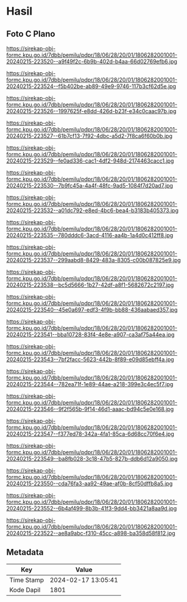 # Hasil

## Foto C Plano

https://sirekap-obj-formc.kpu.go.id/7dbb/pemilu/pdpr/18/06/28/20/01/1806282001001-20240215-223520--a9f49f2c-6b9b-402d-b4aa-66d02769efb6.jpg

https://sirekap-obj-formc.kpu.go.id/7dbb/pemilu/pdpr/18/06/28/20/01/1806282001001-20240215-223524--f5b402be-ab89-49e9-9746-117b3cf62d5e.jpg

https://sirekap-obj-formc.kpu.go.id/7dbb/pemilu/pdpr/18/06/28/20/01/1806282001001-20240215-223526--1997625f-e8dd-426d-b23f-e34c0caac97b.jpg

https://sirekap-obj-formc.kpu.go.id/7dbb/pemilu/pdpr/18/06/28/20/01/1806282001001-20240215-223527--61b7cf13-7f92-4dbc-a5d2-7f8ca6f60b0b.jpg

https://sirekap-obj-formc.kpu.go.id/7dbb/pemilu/pdpr/18/06/28/20/01/1806282001001-20240215-223529--fe0ad336-cac1-4df2-948d-2174463cacc1.jpg

https://sirekap-obj-formc.kpu.go.id/7dbb/pemilu/pdpr/18/06/28/20/01/1806282001001-20240215-223530--7b9fc45a-4a4f-48fc-9ad5-1084f7d20ad7.jpg

https://sirekap-obj-formc.kpu.go.id/7dbb/pemilu/pdpr/18/06/28/20/01/1806282001001-20240215-223532--a01dc792-e8ed-4bc6-bea4-b3183b405373.jpg

https://sirekap-obj-formc.kpu.go.id/7dbb/pemilu/pdpr/18/06/28/20/01/1806282001001-20240215-223535--780dddc6-3acd-4116-aa4b-1a4d0c412ff8.jpg

https://sirekap-obj-formc.kpu.go.id/7dbb/pemilu/pdpr/18/06/28/20/01/1806282001001-20240215-223537--299aabd8-8429-483a-8305-c00b087825e9.jpg

https://sirekap-obj-formc.kpu.go.id/7dbb/pemilu/pdpr/18/06/28/20/01/1806282001001-20240215-223538--bc5d5666-1b27-42df-a8f1-5682672c2197.jpg

https://sirekap-obj-formc.kpu.go.id/7dbb/pemilu/pdpr/18/06/28/20/01/1806282001001-20240215-223540--45e0a697-edf3-4f9b-bb88-436aabaed357.jpg

https://sirekap-obj-formc.kpu.go.id/7dbb/pemilu/pdpr/18/06/28/20/01/1806282001001-20240215-223541--bba10728-83f4-4e8e-a907-ca3af75a44ea.jpg

https://sirekap-obj-formc.kpu.go.id/7dbb/pemilu/pdpr/18/06/28/20/01/1806282001001-20240215-223543--7bf2facc-5623-442b-8f89-e09d85ebff4a.jpg

https://sirekap-obj-formc.kpu.go.id/7dbb/pemilu/pdpr/18/06/28/20/01/1806282001001-20240215-223544--782ea71f-1e89-44ae-a218-399e3c4ec5f7.jpg

https://sirekap-obj-formc.kpu.go.id/7dbb/pemilu/pdpr/18/06/28/20/01/1806282001001-20240215-223546--9f2f565b-9f14-46d1-aaac-bd94c5e0e168.jpg

https://sirekap-obj-formc.kpu.go.id/7dbb/pemilu/pdpr/18/06/28/20/01/1806282001001-20240215-223547--f377ed78-342a-4fa1-85ca-6d68cc70f6e4.jpg

https://sirekap-obj-formc.kpu.go.id/7dbb/pemilu/pdpr/18/06/28/20/01/1806282001001-20240215-223549--ba8fb028-3c18-47b5-827b-ddb6d12a9050.jpg

https://sirekap-obj-formc.kpu.go.id/7dbb/pemilu/pdpr/18/06/28/20/01/1806282001001-20240215-223550--cda76fa3-aa92-49ae-af0b-8cf50dffb8a5.jpg

https://sirekap-obj-formc.kpu.go.id/7dbb/pemilu/pdpr/18/06/28/20/01/1806282001001-20240215-223552--6b4af499-8b3b-41f3-9dd4-bb3421a8aa9d.jpg

https://sirekap-obj-formc.kpu.go.id/7dbb/pemilu/pdpr/18/06/28/20/01/1806282001001-20240215-223522--ae8a9abc-f310-45cc-a898-ba358d58f812.jpg


## Metadata

| Key        | Value               |
| ---------- | ------------------- |
| Time Stamp | 2024-02-17 13:05:41 |
| Kode Dapil | 1801                |



